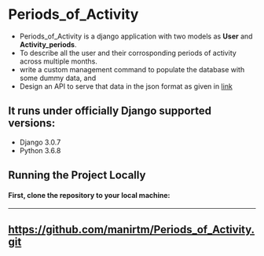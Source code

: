 # Periods_of_Activity

* Periods_of_Activity is a django application with two models as **User** and **Activity_periods**.
* To describe all the user and their corrosponding periods of activity across multiple months.
* write a custom management command to populate the database with some dummy data, and 
* Design an API to serve that data in the json format as given in
[link](https://drive.google.com/open?id=1xZa3UoXZ3uj2j0Q7653iBp1NrT0gKj0Y)

## It runs under officially Django supported versions:

* Django 3.0.7
* Python 3.6.8

## Running the Project Locally

#### First, clone the repository to your local machine:
---
https://github.com/manirtm/Periods_of_Activity.git
---
